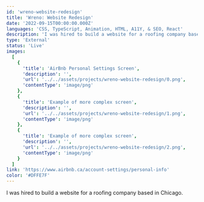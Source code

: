 ```yaml
---
id: 'wreno-website-redesign'
title: 'Wreno: Website Redesign'
date: '2022-09-15T00:00:00.000Z'
languages: 'CSS, TypeScript, Animation, HTML, A11Y, & SEO, React'
description: 'I was hired to build a website for a roofing company based in Chicago.'
type: 'External'
status: 'Live'
images:
  [
    {
      'title': 'AirBnb Personal Settings Screen',
      'description': '',
      'url': '../../assets/projects/wreno-website-redesign/0.png',
      'contentType': 'image/png'
    },
    {
      'title': 'Example of more complex screen',
      'description': '',
      'url': '../../assets/projects/wreno-website-redesign/1.png',
      'contentType': 'image/png'
    },
    {
      'title': 'Example of more complex screen',
      'description': '',
      'url': '../../assets/projects/wreno-website-redesign/2.png',
      'contentType': 'image/png'
    }
  ]
link: 'https://www.airbnb.ca/account-settings/personal-info'
color: '#DFFE7F'
---
```


I was hired to build a website for a roofing company based in Chicago.
